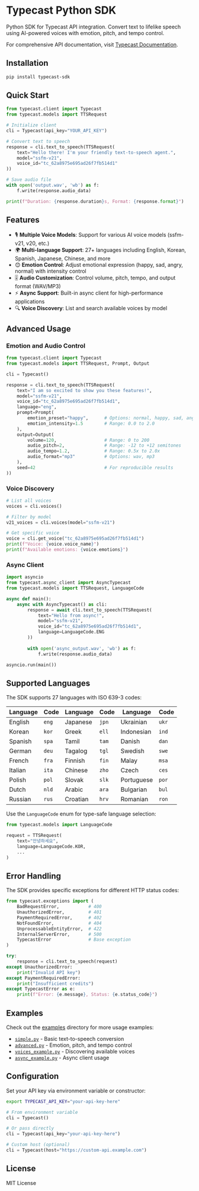 # Typecast Python SDK

Python SDK for Typecast API integration. Convert text to lifelike speech using AI-powered voices with emotion, pitch, and tempo control.

For comprehensive API documentation, visit [Typecast Documentation](https://typecast.ai/docs/overview).

## Installation

```bash
pip install typecast-sdk
```

## Quick Start

```python
from typecast.client import Typecast
from typecast.models import TTSRequest

# Initialize client
cli = Typecast(api_key="YOUR_API_KEY")

# Convert text to speech
response = cli.text_to_speech(TTSRequest(
    text="Hello there! I'm your friendly text-to-speech agent.",
    model="ssfm-v21",
    voice_id="tc_62a8975e695ad26f7fb514d1"
))

# Save audio file
with open('output.wav', 'wb') as f:
    f.write(response.audio_data)

print(f"Duration: {response.duration}s, Format: {response.format}")
```

## Features

- 🎙️ **Multiple Voice Models**: Support for various AI voice models (ssfm-v21, v20, etc.)
- 🌍 **Multi-language Support**: 27+ languages including English, Korean, Spanish, Japanese, Chinese, and more
- 😊 **Emotion Control**: Adjust emotional expression (happy, sad, angry, normal) with intensity control
- 🎚️ **Audio Customization**: Control volume, pitch, tempo, and output format (WAV/MP3)
- ⚡ **Async Support**: Built-in async client for high-performance applications
- 🔍 **Voice Discovery**: List and search available voices by model

## Advanced Usage

### Emotion and Audio Control

```python
from typecast.client import Typecast
from typecast.models import TTSRequest, Prompt, Output

cli = Typecast()

response = cli.text_to_speech(TTSRequest(
    text="I am so excited to show you these features!",
    model="ssfm-v21",
    voice_id="tc_62a8975e695ad26f7fb514d1",
    language="eng",
    prompt=Prompt(
        emotion_preset="happy",      # Options: normal, happy, sad, angry
        emotion_intensity=1.5        # Range: 0.0 to 2.0
    ),
    output=Output(
        volume=120,                  # Range: 0 to 200
        audio_pitch=2,               # Range: -12 to +12 semitones
        audio_tempo=1.2,             # Range: 0.5x to 2.0x
        audio_format="mp3"           # Options: wav, mp3
    ),
    seed=42                          # For reproducible results
))
```

### Voice Discovery

```python
# List all voices
voices = cli.voices()

# Filter by model
v21_voices = cli.voices(model="ssfm-v21")

# Get specific voice
voice = cli.get_voice("tc_62a8975e695ad26f7fb514d1")
print(f"Voice: {voice.voice_name}")
print(f"Available emotions: {voice.emotions}")
```

### Async Client

```python
import asyncio
from typecast.async_client import AsyncTypecast
from typecast.models import TTSRequest, LanguageCode

async def main():
    async with AsyncTypecast() as cli:
        response = await cli.text_to_speech(TTSRequest(
            text="Hello from async!",
            model="ssfm-v21",
            voice_id="tc_62a8975e695ad26f7fb514d1",
            language=LanguageCode.ENG
        ))
        
        with open('async_output.wav', 'wb') as f:
            f.write(response.audio_data)

asyncio.run(main())
```

## Supported Languages

The SDK supports 27 languages with ISO 639-3 codes:

| Language | Code | Language | Code | Language | Code |
|----------|------|----------|------|----------|------|
| English | `eng` | Japanese | `jpn` | Ukrainian | `ukr` |
| Korean | `kor` | Greek | `ell` | Indonesian | `ind` |
| Spanish | `spa` | Tamil | `tam` | Danish | `dan` |
| German | `deu` | Tagalog | `tgl` | Swedish | `swe` |
| French | `fra` | Finnish | `fin` | Malay | `msa` |
| Italian | `ita` | Chinese | `zho` | Czech | `ces` |
| Polish | `pol` | Slovak | `slk` | Portuguese | `por` |
| Dutch | `nld` | Arabic | `ara` | Bulgarian | `bul` |
| Russian | `rus` | Croatian | `hrv` | Romanian | `ron` |

Use the `LanguageCode` enum for type-safe language selection:

```python
from typecast.models import LanguageCode

request = TTSRequest(
    text="안녕하세요",
    language=LanguageCode.KOR,
    ...
)
```

## Error Handling

The SDK provides specific exceptions for different HTTP status codes:

```python
from typecast.exceptions import (
    BadRequestError,           # 400
    UnauthorizedError,         # 401
    PaymentRequiredError,      # 402
    NotFoundError,             # 404
    UnprocessableEntityError,  # 422
    InternalServerError,       # 500
    TypecastError              # Base exception
)

try:
    response = cli.text_to_speech(request)
except UnauthorizedError:
    print("Invalid API key")
except PaymentRequiredError:
    print("Insufficient credits")
except TypecastError as e:
    print(f"Error: {e.message}, Status: {e.status_code}")
```

## Examples

Check out the [examples](./examples) directory for more usage examples:

- [`simple.py`](./examples/simple.py) - Basic text-to-speech conversion
- [`advanced.py`](./examples/advanced.py) - Emotion, pitch, and tempo control
- [`voices_example.py`](./examples/voices_example.py) - Discovering available voices
- [`async_example.py`](./examples/async_example.py) - Async client usage

## Configuration

Set your API key via environment variable or constructor:

```bash
export TYPECAST_API_KEY="your-api-key-here"
```

```python
# From environment variable
cli = Typecast()

# Or pass directly
cli = Typecast(api_key="your-api-key-here")

# Custom host (optional)
cli = Typecast(host="https://custom-api.example.com")
```

## License

MIT License
